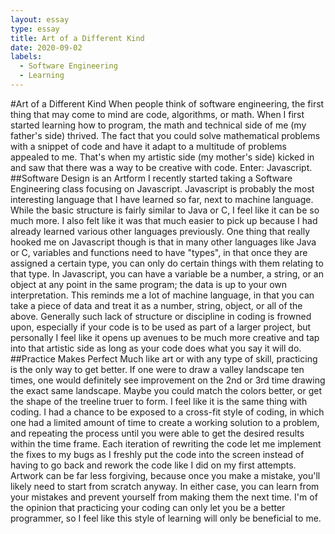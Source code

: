 ```yaml
---
layout: essay
type: essay
title: Art of a Different Kind
date: 2020-09-02
labels:
  - Software Engineering
  - Learning
---
```

#Art of a Different Kind
When people think of software engineering, the first thing that may come to mind are code, algorithms, or math. When I first started learning how to program, the math and technical side of me (my father's side) thrived. The fact that you could solve mathematical problems with a snippet of code and have it adapt to a multitude of problems appealed to me. That's when my artistic side (my mother's side) kicked in and saw that there was a way to be creative with code. Enter: Javascript.
##Software Design is an Artform
I recently started taking a Software Engineering class focusing on Javascript. Javascript is probably the most interesting language that I have learned so far, next to machine language. While the basic structure is fairly similar to Java or C, I feel like it can be so much more. I also felt like it was that much easier to pick up because I had already learned various other languages previously. One thing that really hooked me on Javascript though is that in many other languages like Java or C, variables and functions need to have "types", in that once they are assigned a certain type, you can only do certain things with them relating to that type. In Javascript, you can have a variable be a number, a string, or an object at any point in the same program; the data is up to your own interpretation. This reminds me a lot of machine language, in that you can take a piece of data and treat it as a number, string, object, or all of the above. Generally such lack of structure or discipline in coding is frowned upon, especially if your code is to be used as part of a larger project, but personally I feel like it opens up avenues to be much more creative and tap into that artistic side as long as your code does what you say it will do. 
##Practice Makes Perfect
Much like art or with any type of skill, practicing is the only way to get better. If one were to draw a valley landscape ten times, one would definitely see improvement on the 2nd or 3rd time drawing the exact same landscape. Maybe you could match the colors better, or get the shape of the treeline truer to form. I feel like it is the same thing with coding. I had a chance to be exposed to a cross-fit style of coding, in which one had a limited amount of time to create a working solution to a problem, and repeating the process until you were able to get the desired results within the time frame. Each iteration of rewriting the code let me implement the fixes to my bugs as I freshly put the code into the screen instead of having to go back and rework the code like I did on my first attempts. Artwork can be far less forgiving, because once you make a mistake, you'll likely need to start from scratch anyway. In either case, you can learn from your mistakes and prevent yourself from making them the next time. I'm of the opinion that practicing your coding can only let you be a better programmer, so I feel like this style of learning will only be beneficial to me. 
